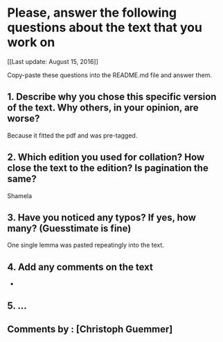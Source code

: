 # Please, answer the following questions about the text that you work on

[[Last update: August 15, 2016]]

Copy-paste these questions into the README.md file and answer them.

## 1. Describe why you chose this specific version of the text. Why others, in your opinion, are worse?

Because it fitted the pdf and was pre-tagged.

## 2. Which edition you used for collation? How close the text to the edition? Is pagination the same?

Shamela

## 3. Have you noticed any typos? If yes, how many? (Guesstimate is fine)

One single lemma was pasted repeatingly into the text.

## 4. Add any comments on the text

-

## 5. ...

## Comments by : [Christoph Guemmer]

